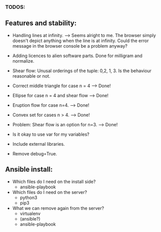 ### TODOS:


## Features and stability:

* Handling lines at infinity.
 --> Seems alright to me. The browser simply doesn't depict anything when the line is at infinity. Could
     the error message in the browser console be a problem anyway?

* Adding licences to alien software parts. Done for milligram and normalize.

* Shear flow: Unusal orderings of the tuple: 0,2, 1, 3.
 Is the behaviour reasonable or not.
 
* Correct middle triangle for case n = 4 --> Done!

* Ellipse for case n = 4 and shear flow --> Done!

* Eruption flow for case n=4. --> Done!

* Convex set for cases n > 4. --> Done!

* Problem: Shear flow is an option for n=3. --> Done!

* Is it okay to use var for my variables?

* Include external libraries.

* Remove debug=True.


## Ansible install:

* Which files do I need on the install side?
    * ansible-playbook
* Which files do I need on the server?
    * python3
    * pip3
* What we can remove again from the server?
    * virtualenv
    * (ansible?)
    * ansible-playbook